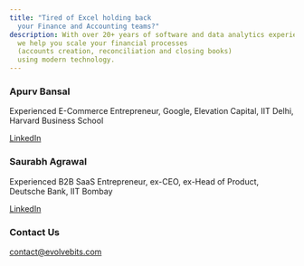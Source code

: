 ```yaml
---
title: "Tired of Excel holding back  
  your Finance and Accounting teams?"
description: With over 20+ years of software and data analytics experience,  
  we help you scale your financial processes  
  (accounts creation, reconciliation and closing books)  
  using modern technology.
---
```

### Apurv Bansal

Experienced E-Commerce Entrepreneur, Google, Elevation Capital, IIT Delhi, Harvard Business School

[LinkedIn](https://www.linkedin.com/in/bansalapurv)

### Saurabh Agrawal

Experienced B2B SaaS Entrepreneur, ex-CEO, ex-Head of Product, Deutsche Bank, IIT Bombay

[LinkedIn](https://www.linkedin.com/in/saurabh-agrawal-20312b2a/)

### Contact Us

[contact@evolvebits.com](mailto:contact@evolvebits.com)
